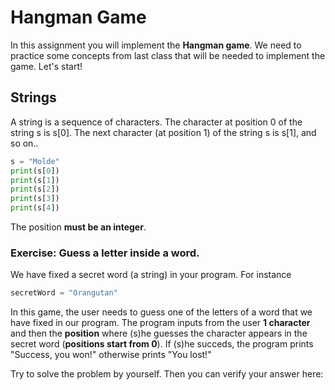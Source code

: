 # Hangman Game
In this assignment you will implement the **Hangman game**. 
We need to practice some concepts from last class that will be needed to implement the game. 
Let's start!

## Strings 
A string is a sequence of characters. The character at position 0 of the string s is s[0]. The next character (at position 1) of the string s is s[1], and so on.. 
```python
s = "Molde"
print(s[0])
print(s[1])
print(s[2])
print(s[3])
print(s[4])
```
The position **must be an integer**.

### Exercise: Guess a letter inside a word.
We have fixed a secret word (a string) in your program. For instance 
```python
secretWord = "Orangutan"
```
In this game, the user needs to guess one of the letters of a word that we have fixed in our program. 
The program inputs from the user **1 character** and then the **position** where (s)he guesses the character appears in the secret word (**positions start from 0**). 
If (s)he succeds, the program prints "Success, you won!" otherwise prints "You lost!" 

Try to solve the problem by yourself. Then you can verify your answer here:
[](./hangman.py)


## 


```python


```
